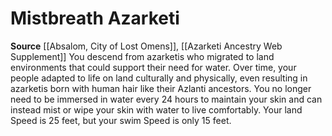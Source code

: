﻿---
id: '195'
name: Mistbreath Azarketi
rarity: Common
source: '[[DATABASE/source/Absalom, City of Lost Omens|Absalom, City of Lost Omens]]'
trait: null
type: Heritage

---
# Mistbreath Azarketi

**Source** [[Absalom, City of Lost Omens]], [[Azarketi Ancestry Web Supplement]]
You descend from azarketis who migrated to land environments that could support their need for water. Over time, your people adapted to life on land culturally and physically, even resulting in azarketis born with human hair like their Azlanti ancestors. You no longer need to be immersed in water every 24 hours to maintain your skin and can instead mist or wipe your skin with water to live comfortably. Your land Speed is 25 feet, but your swim Speed is only 15 feet.